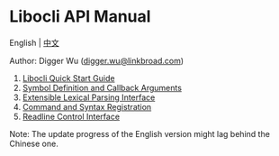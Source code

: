 # Libocli API Manual

English | [中文](README.zh_CN.md)
<br>

Author: Digger Wu (digger.wu@linkbroad.com)

1. [Libocli Quick Start Guide](Quick%20Start%20Guide.md)
2. [Symbol Definition and Callback Arguments](Symbol%20Definition.md)
3. [Extensible Lexical Parsing Interface](Lexical%20Parsing.md)
4. [Command and Syntax Registration](Syntax%20Registration.md)
5. [Readline Control Interface](Wrapped%20Readline.md)


Note: The update progress of the English version might lag behind the Chinese one.
